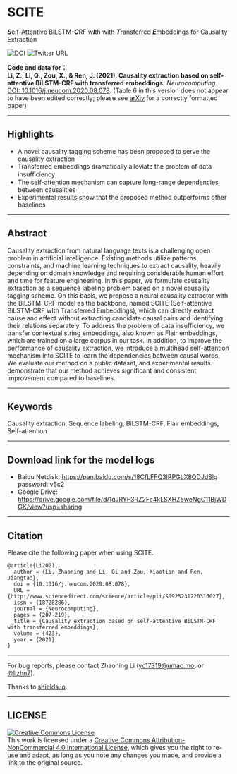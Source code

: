# SCITE
***S***elf-Attentive BiLSTM-***C***RF w***I***th with ***T***ransferred ***E***mbeddings for Causality Extraction

[![DOI](https://img.shields.io/badge/DOI-10.1016%2Fj.neucom.2020.08.078-blue)](https://doi.org/10.1016/j.neucom.2020.08.078)
[![Twitter URL](https://img.shields.io/twitter/url?label=%40lizhn7&style=social&url=https%3A%2F%2Ftwitter.com%2Flizhn7)](https://twitter.com/lizhn7)

**Code and data for： <br />**
**Li, Z., Li, Q., Zou, X., & Ren, J. (2021). Causality extraction based on self-attentive BiLSTM-CRF with transferred embeddings.** *Neurocomputing*. <br />
[DOI: 10.1016/j.neucom.2020.08.078](https://doi.org/10.1016/j.neucom.2020.08.078).
(Table 6 in this version does not appear to have been edited correctly; please see [arXiv](https://arxiv.org/abs/1904.07629) for a correctly formatted paper)
___

## Highlights
- A novel causality tagging scheme has been proposed to serve the causality extraction
- Transferred embeddings dramatically alleviate the problem of data insuﬃciency
- The self-attention mechanism can capture long-range dependencies between causalities
- Experimental results show that the proposed method outperforms other baselines
___

## Abstract

Causality extraction from natural language texts is a challenging open problem in artificial intelligence. Existing methods utilize patterns, constraints, and machine learning techniques to extract causality, heavily depending on domain knowledge and requiring considerable human effort and time for feature engineering. In this paper, we formulate causality extraction as a sequence labeling problem based on a novel causality tagging scheme. On this basis, we propose a neural causality extractor with the BiLSTM-CRF model as the backbone, named SCITE (Self-attentive BiLSTM-CRF wIth Transferred Embeddings), which can directly extract cause and effect without extracting candidate causal pairs and identifying their relations separately. To address the problem of data insufficiency, we transfer contextual string embeddings, also known as Flair embeddings, which are trained on a large corpus in our task. In addition, to improve the performance of causality extraction, we introduce a multihead self-attention mechanism into SCITE to learn the dependencies between causal words. We evaluate our method on a public dataset, and experimental results demonstrate that our method achieves significant and consistent improvement compared to baselines.
___

## Keywords

Causality extraction, Sequence labeling, BiLSTM-CRF, Flair embeddings, Self-attention
___

## Download link for the model logs

- Baidu Netdisk: https://pan.baidu.com/s/18CfLFFQ3IRPGLX8QDJdSlg password: v5c2
- Google Drive: https://drive.google.com/file/d/1qJRYF3RZ2Fc4kLSXHZ5weNgC11BjWDGK/view?usp=sharing
___

## Citation
Please cite the following paper when using SCITE.
    
    @article{Li2021,
      author = {Li, Zhaoning and Li, Qi and Zou, Xiaotian and Ren, Jiangtao},
      doi = {10.1016/j.neucom.2020.08.078},
      URL = {http://www.sciencedirect.com/science/article/pii/S0925231220316027},
      issn = {18728286},
      journal = {Neurocomputing},
      pages = {207-219},
      title = {Causality extraction based on self-attentive BiLSTM-CRF with transferred embeddings},
      volume = {423},
      year = {2021}
    }
___

For bug reports, please contact Zhaoning Li ([yc17319@umac.mo](mailto:yc17319@umac.mo), or [@lizhn7](https://twitter.com/lizhn7)).

Thanks to [shields.io](https://shields.io/).
___

## LICENSE

<a rel="license" href="http://creativecommons.org/licenses/by-nc/4.0/"><img alt="Creative Commons License" style="border-width:0" src="https://i.creativecommons.org/l/by-nc/4.0/88x31.png" /></a><br />This work is licensed under a <a rel="license" href="http://creativecommons.org/licenses/by-nc/4.0/">Creative Commons Attribution-NonCommercial 4.0 International License</a>, which gives you the right to re-use and adapt, as long as you note any changes you made, and provide a link to the original source.
